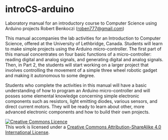 # introCS-arduino
Laboratory manual for an introductory course to Computer Science using Arduino projects
Robert Benkoczi (roben777@gmail.com)

This manual accompanies the lab activities for an Introduction to Computer Science, offered at the University of Lethbridge, Canada. Students will learn to make simple projects using the Arduino micro-controller. The first part of this manual concentrates on four basic functions of a micro-controller: reading digital and analog signals, and generating digital and analog signals. Then, in Part 2, the students will start working on a larger project that involves controlling the movement of a simple three wheel robotic gadget and making it autonomous to some degree. 

Students who complete the activities in this manual will have a basic understanding of how to program an Arduino micro-controller and will posses some elemental knowledge concerning simple electronic components such as resistors, light emitting diodes, various sensors, and direct current motors. They will be ready to learn about other, more advanced electronic components and how
to build their own projects.

<a rel="license" href="http://creativecommons.org/licenses/by-sa/4.0/"><img alt="Creative Commons Licence" style="border-width:0" src="https://i.creativecommons.org/l/by-sa/4.0/88x31.png" /></a><br />This work is licensed under a <a rel="license" href="http://creativecommons.org/licenses/by-sa/4.0/">Creative Commons Attribution-ShareAlike 4.0 International License</a>.

